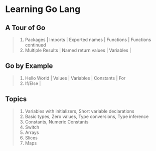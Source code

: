 # Learning Go Lang

## A Tour of Go

> 1. Packages | Imports | Exported names | Functions | Functions continued
> 1. Multiple Results | Named return values | Variables |

## Go by Example

> 1. Hello World | Values | Variables | Constants | For
> 1. If/Else |

## Topics

> 1. Variables with initializers, Short variable declarations
> 1. Basic types, Zero values, Type conversions, Type inference
> 1. Constants, Numeric Constants
> 1. Switch
> 1. Arrays
> 1. Slices
> 1. Maps
